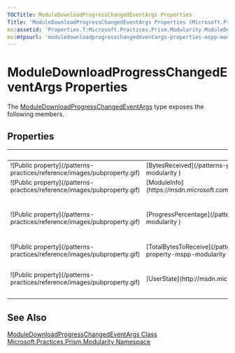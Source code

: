 ```yaml
---
TOCTitle: ModuleDownloadProgressChangedEventArgs Properties
Title: 'ModuleDownloadProgressChangedEventArgs Properties (Microsoft.Practices.Prism.Modularity)'
ms:assetid: 'Properties.T:Microsoft.Practices.Prism.Modularity.ModuleDownloadProgressChangedEventArgs'
ms:mtpsurl: 'moduledownloadprogresschangedeventargs-properties-mspp-modularity.md'
---
```



# ModuleDownloadProgressChangedEventArgs Properties

The [ModuleDownloadProgressChangedEventArgs](/patterns-practices/reference/moduledownloadprogresschangedeventargs-class-mspp-modularity) type exposes the following members.

## Properties


<table>

<thead>
<tr class="header">
<th> </th>
<th>Name</th>
<th>Description</th>
</tr>
</thead>
<tbody>
<tr class="odd">
<td>![Public property](/patterns-practices/reference/images/pubproperty.gif)</td>
<td>[BytesReceived](/patterns-practices/reference/moduledownloadprogresschangedeventargs-bytesreceived-property-mspp-modularity
)</td>
<td><div class="summary">
Gets the bytes received.
</div></td>
</tr>
<tr class="even">
<td>![Public property](/patterns-practices/reference/images/pubproperty.gif)</td>
<td>[ModuleInfo](https://msdn.microsoft.com/library/microsoft.practices.prism.modularity.moduledownloadprogresschangedeventargs.moduleinfo)</td>
<td><div class="summary">
Getsthe module info.
</div></td>
</tr>
<tr class="odd">
<td>![Public property](/patterns-practices/reference/images/pubproperty.gif)</td>
<td>[ProgressPercentage](/patterns-practices/reference/moduledownloadprogresschangedeventargs-moduleinfo-property-mspp-modularity
)</td>
<td><div class="summary">
Gets the asynchronous task progress percentage.
</div>
(Inherited from [ProgressChangedEventArgs](http://msdn.microsoft.com/en-us/library/0tat795f).)</td>
</tr>
<tr class="even">
<td>![Public property](/patterns-practices/reference/images/pubproperty.gif)</td>
<td>[TotalBytesToReceive](/patterns-practices/reference/moduledownloadprogresschangedeventargs-totalbytestoreceive-property-mspp-modularity
)</td>
<td><div class="summary">
Gets the total bytes to receive.
</div></td>
</tr>
<tr class="odd">
<td>![Public property](/patterns-practices/reference/images/pubproperty.gif)</td>
<td>[UserState](http://msdn.microsoft.com/en-us/library/w2bh9809)</td>
<td><div class="summary">
Gets a unique user state.
</div>
(Inherited from [ProgressChangedEventArgs](http://msdn.microsoft.com/en-us/library/0tat795f).)</td>
</tr>
</tbody>
</table>

## See Also

[ModuleDownloadProgressChangedEventArgs Class](/patterns-practices/reference/moduledownloadprogresschangedeventargs-class-mspp-modularity)  
[Microsoft.Practices.Prism.Modularity Namespace](/patterns-practices/reference/mspp-modularity-namespace)  